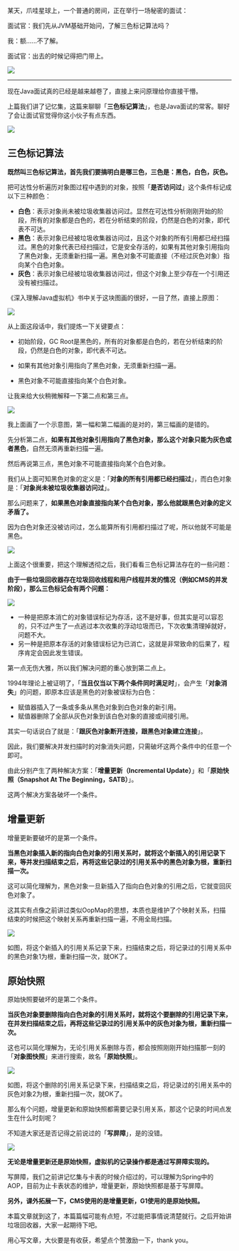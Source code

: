 某天，爪哇星球上，一个普通的房间，正在举行一场秘密的面试：

面试官：我们先从JVM基础开始问，了解三色标记算法吗？

我：额......不了解。

面试官：出去的时候记得把门带上。

![](https://mmbiz.qpic.cn/mmbiz_jpg/jC8rtGdWScNIMr4beGvyXT3rM42eLf2CIibndJv4OcFMPT0AktldAUyriaD3DaYYR4FzfffvXCVjc2QicEVjwOQuw/640)

------

现在Java面试真的已经是越来越卷了，直接上来问原理给你直接干懵。

上篇我们讲了记忆集，这篇来聊聊「**三色标记算法**」，也是Java面试的常客。聊好了会让面试官觉得你这小伙子有点东西。

![](https://mmbiz.qpic.cn/mmbiz_png/jC8rtGdWScOsRic0kBOaZiaQk90BLMNlMEtr50icVeib9LgtC6r56ZmPtbAgMl1LSx9kcgJux4Un5F4yIHU40cJBlg/640)

## 三色标记算法

**既然叫三色标记算法，首先我们要搞明白是哪三色，三色是：黑色，白色，灰色。**

把可达性分析遍历对象图过程中遇到的对象，按照「**是否访问过**」这个条件标记成以下三种颜色：



- **白色**：表示对象尚未被垃圾收集器访问过。显然在可达性分析刚刚开始的阶段，所有的对象都是白色的，若在分析结束的阶段，仍然是白色的对象，即代表不可达。
- **黑色**：表示对象已经被垃圾收集器访问过，且这个对象的所有引用都已经扫描过。黑色的对象代表已经扫描过，它是安全存活的，如果有其他对象引用指向了黑色对象，无须重新扫描一遍。黑色对象不可能直接（不经过灰色对象）指向某个白色对象。
- **灰色**：表示对象已经被垃圾收集器访问过，但这个对象上至少存在一个引用还没有被扫描过。



《深入理解Java虚拟机》书中关于这块图画的很好，一目了然，直接上原图：

![](https://mmbiz.qpic.cn/mmbiz_png/jC8rtGdWScNSWyYdcwhyuGyFAHA8HjTSBiaVh24Hw0ibb75ejp8r5rN9YAh6OsqXtNZ4lN2LEQM99GtUcawKLvsw/0)



从上面这段话中，我们提炼一下关键要点：

- 初始阶段，GC Root是黑色的，所有的对象都是白色的，若在分析结束的阶段，仍然是白色的对象，即代表不可达。

- 如果有其他对象引用指向了黑色对象，无须重新扫描一遍。

- 黑色对象不可能直接指向某个白色对象。

  

让我来给大伙稍微解释一下第二点和第三点。

![](https://mmbiz.qpic.cn/mmbiz_png/jC8rtGdWScOsRic0kBOaZiaQk90BLMNlME2ZdcTPTF4Ap1jOsPmC0JLazJgiamrvQugxYK4I4GLQq9Yt2lQxAHI2A/640)

我上面画了一个示意图，第一幅和第二幅画的是对的，第三幅画的是错的。

先分析第二点，**如果有其他对象引用指向了黑色对象，那么这个对象只能为灰色或者黑色**，自然无须再重新扫描一遍。

然后再说第三点，黑色对象不可能直接指向某个白色对象。

我们从上面可知黑色对象的定义是：「**对象的所有引用都已经扫描过**」，而白色对象是：「**对象尚未被垃圾收集器访问过**」。

那么问题来了，**如果黑色对象直接指向某个白色对象，那么他就跟黑色对象的定义矛盾了。**

因为白色对象还没被访问过，怎么能算所有引用都扫描过了呢，所以他就不可能是黑色。

![](https://mmbiz.qpic.cn/mmbiz_jpg/jC8rtGdWScOsRic0kBOaZiaQk90BLMNlMEC3D2MqypqYwWufR88yAib4h9qSVXMOYbicA1z0UNRgIfRsTFBCH6HqWg/640)

上面这个很重要，把这个理解透彻之后，我们看看三色标记算法存在的一些问题：

**由于一些垃圾回收器存在垃圾回收线程和用户线程并发的情况（例如CMS的并发阶段），那么三色标记会有两个问题：**

![](https://mmbiz.qpic.cn/mmbiz_png/jC8rtGdWScNSWyYdcwhyuGyFAHA8HjTSdGkjiapUocjLklteYArjI05cDBiabLpqMQlhDDfephwGmZ0EpP2DBicLw/0)

- 一种是把原本消亡的对象错误标记为存活，这不是好事，但其实是可以容忍的，只不过产生了一点逃过本次收集的浮动垃圾而已，下次收集清理掉就好，问题不大。
- 另一种是把原本存活的对象错误标记为已消亡，这就是非常致命的后果了，程序肯定会因此发生错误。

第一点无伤大雅，所以我们解决问题的重心放到第二点上。

1994年理论上被证明了，「**当且仅当以下两个条件同时满足时**」，会产生「**对象消失**」的问题，即原本应该是黑色的对象被误标为白色：

- 赋值器插入了一条或多条从黑色对象到白色对象的新引用。
- 赋值器删除了全部从灰色对象到该白色对象的直接或间接引用。

其实一句话说白了就是：「**跟灰色对象断开连接，跟黑色对象建立连接**」。

因此，我们要解决并发扫描时的对象消失问题，只需破坏这两个条件中的任意一个即可。

由此分别产生了两种解决方案：「**增量更新（Incremental Update）**」和「**原始快照（Snapshot At The Beginning，SATB）**」。

这两个解决方案各破坏一个条件。

## 增量更新

增量更新要破坏的是第一个条件。

**当黑色对象插入新的指向白色对象的引用关系时，就将这个新插入的引用记录下来，等并发扫描结束之后，再将这些记录过的引用关系中的黑色对象为根，重新扫描一次。**

这可以简化理解为，黑色对象一旦新插入了指向白色对象的引用之后，它就变回灰色对象了。

这其实有点像之前讲过类似OopMap的思想，本质也是维护了个映射关系，扫描结束的时候把这个映射关系再重新扫描一遍，不用全局扫描。

![](https://mmbiz.qpic.cn/mmbiz_png/jC8rtGdWScOsRic0kBOaZiaQk90BLMNlMEACcGF0wZpGZk9kGsGPlLkQAGeYluJzgfb0iaVbMolibFqia0qM7pIx5TQ/640)

如图，将这个新插入的引用关系记录下来，扫描结束之后，将记录过的引用关系中的黑色对象1为根，重新扫描一次，就OK了。

## 原始快照

原始快照要破坏的是第二个条件。

**当灰色对象要删除指向白色对象的引用关系时，就将这个要删除的引用记录下来，在并发扫描结束之后，再将这些记录过的引用关系中的灰色对象为根，重新扫描一次。**

这也可以简化理解为，无论引用关系删除与否，都会按照刚刚开始扫描那一刻的「**对象图快照**」来进行搜索，故名「**原始快照**」。

![](https://mmbiz.qpic.cn/mmbiz_png/jC8rtGdWScOsRic0kBOaZiaQk90BLMNlMEoX9IKTVMsdmEXxAarGIFvBe8ibT5yRYPt6WaLDjTfZEicPxUvWc1Zk7w/640)

如图，将这个删除的引用关系记录下来，扫描结束之后，将记录过的引用关系中的灰色对象2为根，重新扫描一次，就OK了。



那么有个问题，增量更新和原始快照都需要记录引用关系，那这个记录的时间点发生在什么时刻呢？

不知道大家还是否记得之前说过的「**写屏障**」，是的没错。

![](https://mmbiz.qpic.cn/mmbiz_jpg/jC8rtGdWScOsRic0kBOaZiaQk90BLMNlMEAhkjdmItrbFZLglAEocOTGibwZ1IPicjTzyom8ibauWIdib1KnB7riatT4w/640)

**无论是增量更新还是原始快照，虚拟机的记录操作都是通过写屏障实现的。**

写屏障，我们之前讲记忆集与卡表的时候介绍过的，可以理解为Spring中的AOP，目前为止卡表状态的维护，增量更新，原始快照都是基于写屏障。

**另外，课外拓展一下，CMS使用的是增量更新，G1使用的是原始快照。**

本篇文章就到这了，本篇篇幅可能有点短，不过能把事情说清楚就行。之后开始讲垃圾回收器，大家一起期待下吧。

用心写文章，大伙要是有收获，希望点个赞激励一下，thank you。